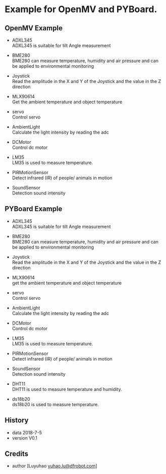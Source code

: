 # Example for OpenMV and PYBoard.

## OpenMV Example

* ADXL345<br>
  ADXL345 is suitable for tilt Angle measurement

* BME280<br>
  BME280 can measure temperature, humidity and air pressure and can be applied to environmental monitoring
  
* Joystick<br>
  Read the amplitude in the X and Y of the Joystick and the value in the Z direction

* MLX90614<br>
  Get the ambient temperature and object temperature

* servo<br>
  Control servo

* AmbientLight<br>
  Calculate the light intensity by reading the adc

* DCMotor<br>
  Control dc motor
  
* LM35<br>
  LM35 is used to measure temperature. 
  
* PIRMotionSensor<br>
  Detect infrared (IR) of people/ animals in motion

* SoundSensor<br>
  Detection sound intensity



## PYBoard Example

* ADXL345<br>
  ADXL345 is suitable for tilt Angle measurement
  
* BME280<br>
  BME280 can measure temperature, humidity and air pressure and can be applied to environmental monitoring

* Joystick<br>
  Read the amplitude in the X and Y of the Joystick and the value in the Z direction

* MLX90614<br>
  get the ambient temperature and object temperature

* servo<br>
  Control servo

* AmbientLight<br>
  Calculate the light intensity by reading the adc

* DCMotor<br>
  Control dc motor

* LM35<br>
  LM35 is used to measure temperature. 

* PIRMotionSensor<br>
  Detect infrared (IR) of people/ animals in motion

* SoundSensor<br>
  Detection sound intensity

* DHT11<br>
  DHT11 is used to measure temperature and humidity.

* ds18b20<br>
  ds18b20 is used to measure temperature. 

## History

- data 2018-7-5
- version V0.1


## Credits

- author [Luyuhao  <yuhao.lu@dfrobot.com>]